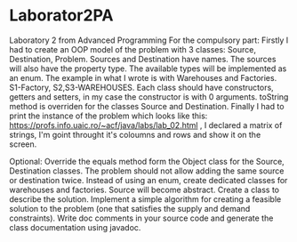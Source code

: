 # Laborator2PA
Laboratory 2 from Advanced Programming
For the compulsory part:
Firstly I had to create an OOP model of the problem with 3 classes: Source, Destination, Problem.
Sources and Destination have names. The sources will also have the property type. The available types will be implemented as an enum. The example in what I wrote is with  Warehouses and Factories.
S1-Factory, S2,S3-WAREHOUSES.
Each class should have constructors, getters and setters, in my case the constructor is with 0 arguments.
toString method is overriden for the classes Source and Destination.
Finally I had to print the instance of the problem which looks like this: https://profs.info.uaic.ro/~acf/java/labs/lab_02.html , I declared a matrix of strings, I'm goint throught it's coloumns and rows and show it on the screen.


Optional: Override the equals method form the Object class for the Source, Destination classes. The problem should not allow adding the same source or destination twice.
Instead of using an enum, create dedicated classes for warehouses and factories. Source will become abstract.
Create a class to describe the solution.
Implement a simple algorithm for creating a feasible solution to the problem (one that satisfies the supply and demand constraints).
Write doc comments in your source code and generate the class documentation using javadoc.
